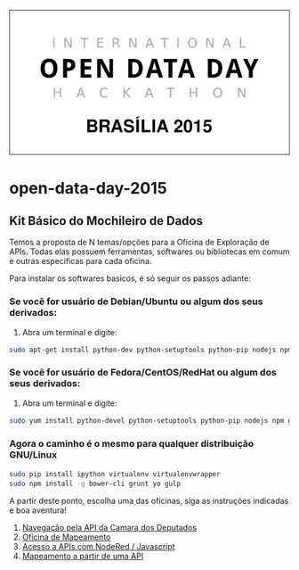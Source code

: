 ![Open Data Day 2015 - Brasilia](logo_opendataday_brasilia_2015.png)

# open-data-day-2015

## Kit Básico do Mochileiro de Dados
Temos a proposta de N temas/opções para a Oficina de Exploração de APIs. Todas elas possuem ferramentas, softwares ou bibliotecas em comum e outras especificas para cada oficina.

Para instalar os softwares basicos, é só seguir os passos adiante:

### Se você for usuário de Debian/Ubuntu ou algum dos seus derivados:
1. Abra um terminal e digite:
```bash
sudo apt-get install python-dev python-setuptools python-pip nodejs npm git-core
```

### Se você for usuário de Fedora/CentOS/RedHat ou algum dos seus derivados:
1. Abra um terminal e digite:
```bash
sudo yum install python-devel python-setuptools python-pip nodejs npm git
```

### Agora o caminho é o mesmo para qualquer distribuição GNU/Linux
```bash
sudo pip install ipython virtualenv virtualenvwrapper
sudo npm install -g bower-cli grunt yo gulp
```

A partir deste ponto, escolha uma das oficinas, siga as instruções indicadas e boa aventura!

1. [Navegação pela API da Camara dos Deputados](https://github.com/calangohc/cd-odd2015)
2. [Oficina de Mapeamento](https://github.com/calangohc/mapa-odd2015)
3. [Acesso a APIs com NodeRed / Javascript](https://github.com/calangohc/njs-odd2015)
4. [Mapeamento a partir de uma API](https://github.com/calangohc/gmaps-odd2015)

